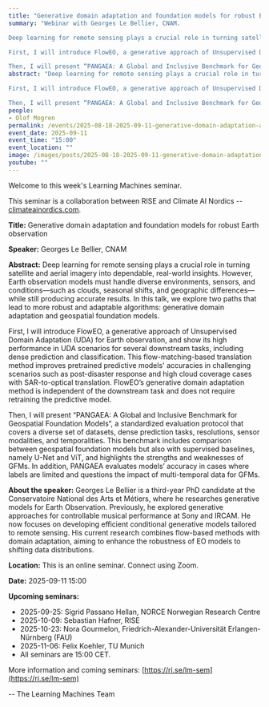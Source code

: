 ```yaml
---
title: "Generative domain adaptation and foundation models for robust Earth observation"
summary: "Webinar with Georges Le Bellier, CNAM. 

Deep learning for remote sensing plays a crucial role in turning satellite and aerial imagery into dependable, real-world insights. However, Earth observation models must handle diverse environments, sensors, and conditions—such as clouds, seasonal shifts, and geographic differences—while still producing accurate results. In this talk, we explore two paths that lead to more robust and adaptable algorithms: generative domain adaptation and geospatial foundation models.

First, I will introduce FlowEO, a generative approach of Unsupervised Domain Adaptation (UDA) for Earth observation, and show its high performance in UDA scenarios for several downstream tasks, including dense prediction and classification. This flow-matching-based translation method improves pretrained predictive models&#x27; accuracies in challenging scenarios such as post-disaster response and high cloud coverage cases with SAR-to-optical translation. FlowEO’s generative domain adaptation method is independent of the downstream task and does not require retraining the predictive model.

Then, I will present “PANGAEA: A Global and Inclusive Benchmark for Geospatial Foundation Models“, a standardized evaluation protocol that covers a diverse set of datasets, dense prediction tasks, resolutions, sensor modalities, and temporalities. This benchmark includes comparison between geospatial foundation models but also with supervised baselines, namely U-Net and ViT, and highlights the strengths and weaknesses of GFMs. In addition, PANGAEA evaluates models’ accuracy in cases where labels are limited and questions the impact of multi-temporal data for GFMs."
abstract: "Deep learning for remote sensing plays a crucial role in turning satellite and aerial imagery into dependable, real-world insights. However, Earth observation models must handle diverse environments, sensors, and conditions—such as clouds, seasonal shifts, and geographic differences—while still producing accurate results. In this talk, we explore two paths that lead to more robust and adaptable algorithms: generative domain adaptation and geospatial foundation models.

First, I will introduce FlowEO, a generative approach of Unsupervised Domain Adaptation (UDA) for Earth observation, and show its high performance in UDA scenarios for several downstream tasks, including dense prediction and classification. This flow-matching-based translation method improves pretrained predictive models&#x27; accuracies in challenging scenarios such as post-disaster response and high cloud coverage cases with SAR-to-optical translation. FlowEO’s generative domain adaptation method is independent of the downstream task and does not require retraining the predictive model.

Then, I will present “PANGAEA: A Global and Inclusive Benchmark for Geospatial Foundation Models“, a standardized evaluation protocol that covers a diverse set of datasets, dense prediction tasks, resolutions, sensor modalities, and temporalities. This benchmark includes comparison between geospatial foundation models but also with supervised baselines, namely U-Net and ViT, and highlights the strengths and weaknesses of GFMs. In addition, PANGAEA evaluates models’ accuracy in cases where labels are limited and questions the impact of multi-temporal data for GFMs."
people:
- Olof Mogren
permalink: /events/2025-08-18-2025-09-11-generative-domain-adaptation-and-foundation-models
event_date: 2025-09-11
event_time: "15:00"
event_location: ""
image: /images/posts/2025-08-18-2025-09-11-generative-domain-adaptation-and-foundation-models.jpg
youtube: ""
--- 
```

Welcome to this week's Learning Machines seminar.

This seminar is a collaboration between RISE and Climate AI Nordics -- [climateainordics.com](https://climateainordics.com/).

**Title:** Generative domain adaptation and foundation models for robust Earth observation

**Speaker:** Georges Le Bellier, CNAM

**Abstract:** Deep learning for remote sensing plays a crucial role in turning satellite and aerial imagery into dependable, real-world insights. However, Earth observation models must handle diverse environments, sensors, and conditions—such as clouds, seasonal shifts, and geographic differences—while still producing accurate results. In this talk, we explore two paths that lead to more robust and adaptable algorithms: generative domain adaptation and geospatial foundation models.

First, I will introduce FlowEO, a generative approach of Unsupervised Domain Adaptation (UDA) for Earth observation, and show its high performance in UDA scenarios for several downstream tasks, including dense prediction and classification. This flow-matching-based translation method improves pretrained predictive models&#x27; accuracies in challenging scenarios such as post-disaster response and high cloud coverage cases with SAR-to-optical translation. FlowEO’s generative domain adaptation method is independent of the downstream task and does not require retraining the predictive model.

Then, I will present “PANGAEA: A Global and Inclusive Benchmark for Geospatial Foundation Models“, a standardized evaluation protocol that covers a diverse set of datasets, dense prediction tasks, resolutions, sensor modalities, and temporalities. This benchmark includes comparison between geospatial foundation models but also with supervised baselines, namely U-Net and ViT, and highlights the strengths and weaknesses of GFMs. In addition, PANGAEA evaluates models’ accuracy in cases where labels are limited and questions the impact of multi-temporal data for GFMs.

**About the speaker:** Georges Le Bellier is a third-year PhD candidate at the Conservatoire National des Arts et Métiers, where he researches generative models for Earth Observation. Previously, he explored generative approaches for controllable musical performance at Sony and IRCAM. He now focuses on developing efficient conditional generative models tailored to remote sensing. His current research combines flow-based methods with domain adaptation, aiming to enhance the robustness of EO models to shifting data distributions.

**Location:** This is an online seminar. Connect using Zoom.

**Date:** 2025-09-11 15:00



**Upcoming seminars:**

* 2025-09-25: Sigrid Passano Hellan, NORCE Norwegian Research Centre
* 2025-10-09: Sebastian Hafner, RISE
* 2025-10-23: Nora Gourmelon, Friedrich-Alexander-Universität Erlangen-Nürnberg (FAU)
* 2025-11-06: Felix Koehler, TU Munich
* All seminars are 15:00 CET.

More information and coming seminars: [https://ri.se/lm-sem](https://ri.se/lm-sem)

-- The Learning Machines Team

